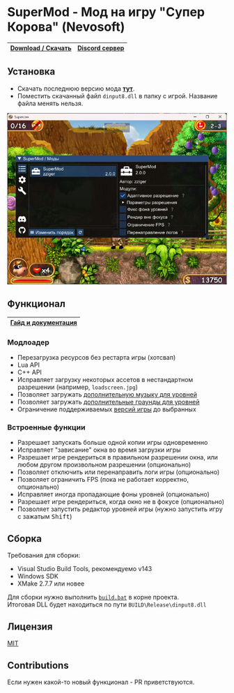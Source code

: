 # SuperMod - Мод на игру "Супер Корова" (Nevosoft)

| [**Download / Скачать**](https://github.com/zziger/supercow-mod/releases/latest/download/dinput8.dll) | [**Discord сервер**](https://discord.gg/VerZycPqhS) |
|-------------------------------------------------------------------------------------------------------|-----------------------------------------------------|

## Установка

- Скачать последнюю версию мода [**тут**](https://github.com/zziger/supercow-mod/releases/latest/download/dinput8.dll).
- Поместить скачанный файл `dinput8.dll` в папку с игрой. Название файла менять нельзя.

![screenshot](.github/screenshot.png)

## Функционал

| [**Гайд и документация**](https://github.ocm/zziger/supercow-mod/wiki)   |
|--------------------------------------------------------------------------|

### Модлоадер

- Перезагрузка ресурсов без рестарта игры (хотсвап)
- Lua API
- C++ API
- Исправляет загрузку некоторых ассетов в нестандартном разрешении (например, `loadscreen.jpg`)
- Позволяет загружать [дополнительную музыку для уровней](https://github.com/zziger/supercow-mod/wiki/%D0%9C%D0%BE%D0%B4%D0%BB%D0%BE%D0%B0%D0%B4%D0%B5%D1%80#%D1%80%D0%B0%D1%81%D1%88%D0%B8%D1%80%D0%B5%D0%BD%D0%B8%D1%8F-%D1%84%D1%83%D0%BD%D0%BA%D1%86%D0%B8%D0%BE%D0%BD%D0%B0%D0%BB%D0%B0-%D0%BC%D0%BE%D0%B4%D0%B4%D0%B8%D0%BD%D0%B3%D0%B0)
- Позволяет загружать [дополнительные граунды для уровней](https://github.com/zziger/supercow-mod/wiki/%D0%9C%D0%BE%D0%B4%D0%BB%D0%BE%D0%B0%D0%B4%D0%B5%D1%80#%D1%80%D0%B0%D1%81%D1%88%D0%B8%D1%80%D0%B5%D0%BD%D0%B8%D1%8F-%D1%84%D1%83%D0%BD%D0%BA%D1%86%D0%B8%D0%BE%D0%BD%D0%B0%D0%BB%D0%B0-%D0%BC%D0%BE%D0%B4%D0%B4%D0%B8%D0%BD%D0%B3%D0%B0)
- Ограничение поддерживаемых [версий игры](https://github.com/zziger/supercow-mod/wiki/%D0%9C%D0%BE%D0%B4%D0%BB%D0%BE%D0%B0%D0%B4%D0%B5%D1%80#%D0%B2%D0%B5%D1%80%D1%81%D0%B8%D0%B8-%D0%B8%D0%B3%D1%80%D1%8B) до выбранных

### Встроенные функции

- Разрешает запускать больше одной копии игры одновременно
- Исправляет "зависание" окна во время загрузки игры
- Разрешает игре рендериться в правильном разрешении окна, или любом другом произвольном разрешении (опционально)
- Позволяет отключить или перенаправить логи игры (опционально)
- Позволяет ограничить FPS (пока не работает корректно, опционально)
- Исправляет иногда пропадающие фоны уровней (опционально)
- Разрешает игре рендериться, когда окно не в фокусе (опционально)
- Позволяет запустить редактор уровней игры (нужно запустить игру с зажатым <kbd>Shift</kbd>)

## Сборка

Требования для сборки:

- Visual Studio Build Tools, рекомендуемо v143
- Windows SDK
- XMake 2.7.7 или новее

Для сборки нужно выполнить [`build.bat`](build.bat) в корне проекта.<br>
Итоговая DLL будет находиться по пути `BUILD\Release\dinput8.dll`

## Лицензия

[MIT](LICENSE)

## Contributions

Если нужен какой-то новый функционал - PR приветствуются.<br>